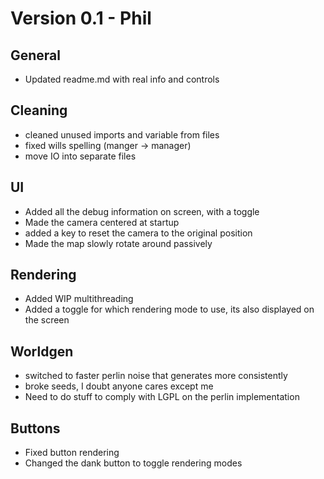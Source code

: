 # Version 0.1 - Phil
## General
* Updated readme.md with real info and controls

## Cleaning
* cleaned unused imports and variable from files
* fixed wills spelling (manger -> manager)
* move IO into separate files

## UI
* Added all the debug information on screen, with a toggle
* Made the camera centered at startup
* added a key to reset the camera to the original position
* Made the map slowly rotate around passively

## Rendering
* Added WIP multithreading
* Added a toggle for which rendering mode to use, its also displayed on the screen

## Worldgen
* switched to faster perlin noise that generates more consistently
* broke seeds, I doubt anyone cares except me
* Need to do stuff to comply with LGPL on the perlin implementation

## Buttons
* Fixed button rendering
* Changed the dank button to toggle rendering modes
